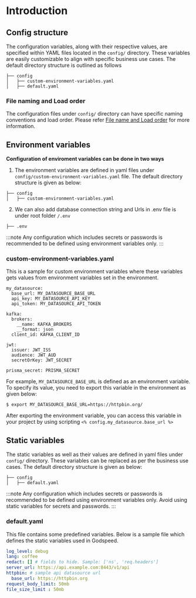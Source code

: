 # Introduction

## Config structure

The configuration variables, along with their respective values, are specified within YAML files located in the `config/` directory. These variables are easily customizable to align with specific business use cases. The default directory structure is outlined as follows

```
├── config
│   ├── custom-environment-variables.yaml
│   ├── default.yaml
```

### File naming and Load order
The configuration files under `config/` directory can have specific naming conventions and load order. Please refer [File name and Load order](https://github.com/node-config/node-config/wiki/Configuration-Files#file-load-order) for more information.


## Environment variables

**Configuration of enviroment variables can be done in two ways**

1. The environment variables are defined in yaml files under `config/custom-environment-variables.yaml` file. The default directory structure is given as below:


```
├── config
│   ├── custom-environment-variables.yaml
```

2. We can also add database connection string and Urls in .env  file is under root folder `/.env`

```
├── .env
```

:::note
Any configuration which includes secrets or passwords is recommended to be defined using environment variables only.
:::

### custom-environment-variables.yaml
This is a sample for custom environment variables where these variables gets values from environment variables set in the environment. 
```
my_datasource:
  base_url: MY_DATASOURCE_BASE_URL
  api_key: MY_DATASOURCE_API_KEY
  api_token: MY_DATASOURCE_API_TOKEN

kafka:
  brokers:
    __name: KAFKA_BROKERS
    __format: json
  client_id: KAFKA_CLIENT_ID

jwt:
  issuer: JWT_ISS
  audience: JWT_AUD
  secretOrKey: JWT_SECRET

prisma_secret: PRISMA_SECRET
```
For example, `MY_DATASOURCE_BASE_URL` is defined as an environment variable. To specify its value, you need to export this variable in the environment as given below:

```
$ export MY_DATASOURCE_BASE_URL=https://httpbin.org/
```

After exporting the environment variable, you can access this variable in your project by using scripting `<% config.my_datasource.base_url %>`


## Static variables
The static variables as well as their values are defined in yaml files under `config/` directory. These variables can be replaced as per the business use cases. The default directory structure is given as below:

```
├── config
│   ├── default.yaml
```

:::note
Any configuration which includes secrets or passwords is recommended to be defined using environment variables only. Avoid using static variables for secrets and passwords.
:::

### default.yaml
This file contains some predefined variables. Below is a sample file which defines the static variables used in Godspeed.
```yaml
log_level: debug
lang: coffee
redact: [] # fields to hide. Sample: ['ns', 'req.headers']
server_url: https://api.example.com:8443/v1/api
httpbin: # sample api datasource url
  base_url: https://httpbin.org
request_body_limit: 50mb
file_size_limit : 50mb
```


